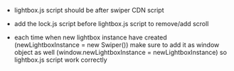  - lightbox.js script should be after swiper CDN script

 - add the lock.js script before lightbox.js script to remove/add scroll

  - each time when new lightbox instance have created (newLightboxInstance = new Swiper()) make sure to add it as window object as well (window.newLightboxInstance = newLightboxInstance) so lightbox.js script work correctly